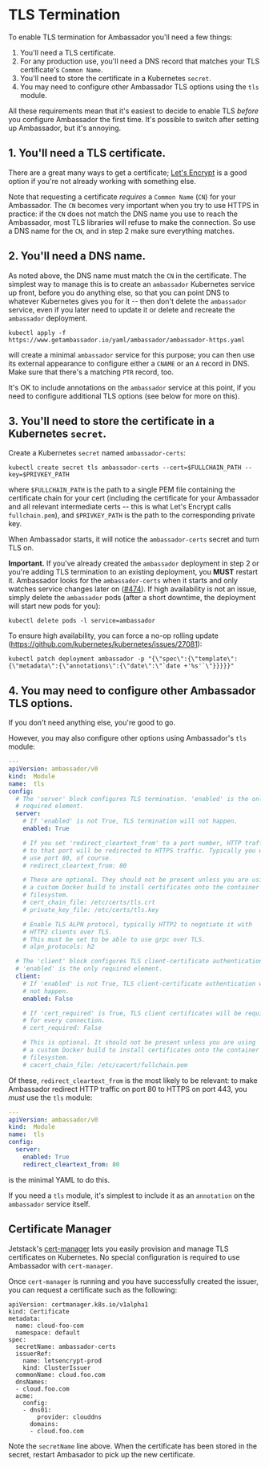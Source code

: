 # TLS Termination

To enable TLS termination for Ambassador you'll need a few things:

1. You'll need a TLS certificate.
2. For any production use, you'll need a DNS record that matches your TLS certificate's `Common Name`.
3. You'll need to store the certificate in a Kubernetes `secret`.
4. You may need to configure other Ambassador TLS options using the `tls` module.

All these requirements mean that it's easiest to decide to enable TLS _before_ you configure Ambassador the first time. It's possible to switch after setting up Ambassador, but it's annoying.

## 1. You'll need a TLS certificate.

There are a great many ways to get a certificate; [Let's Encrypt](https://www.letsencrypt.org) is a good option if you're not already working with something else. 

Note that requesting a certificate _requires_ a `Common Name` (`CN`) for your Ambassador. The `CN` becomes very important when you try to use HTTPS in practice: if the `CN` does not match the DNS name you use to reach the Ambassador, most TLS libraries will refuse to make the connection. So use a DNS name for the `CN`, and in step 2 make sure everything matches.

## 2. You'll need a DNS name.

As noted above, the DNS name must match the `CN` in the certificate. The simplest way to manage this is to create an `ambassador` Kubernetes service up front, before you do anything else, so that you can point DNS to whatever Kubernetes gives you for it -- then don't delete the `ambassador` service, even if you later need to update it or delete and recreate the `ambassador` deployment.

```shell
kubectl apply -f https://www.getambassador.io/yaml/ambassador/ambassador-https.yaml
```

will create a minimal `ambassador` service for this purpose; you can then use its external appearance to configure either a `CNAME` or an `A` record in DNS. Make sure that there's a matching `PTR` record, too.

It's OK to include annotations on the `ambassador` service at this point, if you need to configure additional TLS options (see below for more on this).

## 3. You'll need to store the certificate in a Kubernetes `secret`.

Create a Kubernetes `secret` named `ambassador-certs`:

```shell
kubectl create secret tls ambassador-certs --cert=$FULLCHAIN_PATH --key=$PRIVKEY_PATH
```

where `$FULLCHAIN_PATH` is the path to a single PEM file containing the certificate chain for your cert (including the certificate for your Ambassador and all relevant intermediate certs -- this is what Let's Encrypt calls `fullchain.pem`), and `$PRIVKEY_PATH` is the path to the corresponding private key.

When Ambassador starts, it will notice the `ambassador-certs` secret and turn TLS on.

**Important.** If you've already created the `ambassador` deployment in step 2 or you're adding TLS termination to an existing deployment, you **MUST** restart it. Ambassador looks for the `ambassador-certs` when it starts and only watches service changes later on ([#474](https://github.com/datawire/ambassador/issues/474)). If high availability is not an issue, simply delete the `ambassador` pods (after a short downtime, the deployment will start new pods for you):

```shell
kubectl delete pods -l service=ambassador
```

To ensure high availability, you can force a no-op rolling update (https://github.com/kubernetes/kubernetes/issues/27081):

```shell
kubectl patch deployment ambassador -p "{\"spec\":{\"template\":{\"metadata\":{\"annotations\":{\"date\":\"`date +'%s'`\"}}}}}"
```

## 4. You may need to configure other Ambassador TLS options.

If you don't need anything else, you're good to go.

However, you may also configure other options using Ambassador's `tls` module:

```yaml
---
apiVersion: ambassador/v0
kind:  Module
name:  tls
config:
  # The 'server' block configures TLS termination. 'enabled' is the only
  # required element.
  server:
    # If 'enabled' is not True, TLS termination will not happen.
    enabled: True

    # If you set 'redirect_cleartext_from' to a port number, HTTP traffic 
    # to that port will be redirected to HTTPS traffic. Typically you would
    # use port 80, of course.
    # redirect_cleartext_from: 80

    # These are optional. They should not be present unless you are using
    # a custom Docker build to install certificates onto the container
    # filesystem.
    # cert_chain_file: /etc/certs/tls.crt
    # private_key_file: /etc/certs/tls.key

    # Enable TLS ALPN protocol, typically HTTP2 to negotiate it with 
    # HTTP2 clients over TLS.
    # This must be set to be able to use grpc over TLS.
    # alpn_protocols: h2

  # The 'client' block configures TLS client-certificate authentication.
  # 'enabled' is the only required element.
  client:
    # If 'enabled' is not True, TLS client-certificate authentication will
    # not happen.
    enabled: False

    # If 'cert_required' is True, TLS client certificates will be required
    # for every connection.
    # cert_required: False

    # This is optional. It should not be present unless you are using
    # a custom Docker build to install certificates onto the container
    # filesystem.
    # cacert_chain_file: /etc/cacert/fullchain.pem
```

Of these, `redirect_cleartext_from` is the most likely to be relevant: to make Ambassador redirect HTTP traffic on port 80 to HTTPS on port 443, you _must_ use the `tls` module:

```yaml
---
apiVersion: ambassador/v0
kind:  Module
name:  tls
config:
  server:
    enabled: True
    redirect_cleartext_from: 80
```

is the minimal YAML to do this.

If you need a `tls` module, it's simplest to include it as an `annotation` on the `ambassador` service itself. 

## Certificate Manager

Jetstack's [cert-manager](https://github.com/jetstack/cert-manager) lets you easily provision and manage TLS certificates on Kubernetes. No special configuration is required to use Ambassador with `cert-manager`.

Once `cert-manager` is running and you have successfully created the issuer, you can request a certificate such as the following:

```
apiVersion: certmanager.k8s.io/v1alpha1
kind: Certificate
metadata:
  name: cloud-foo-com
  namespace: default
spec:
  secretName: ambassador-certs
  issuerRef:
    name: letsencrypt-prod
    kind: ClusterIssuer
  commonName: cloud.foo.com
  dnsNames:
  - cloud.foo.com
  acme:
    config:
    - dns01:
        provider: clouddns
      domains:
      - cloud.foo.com
```

Note the `secretName` line above. When the certificate has been stored in the secret, restart Ambasador to pick up the new certificate.